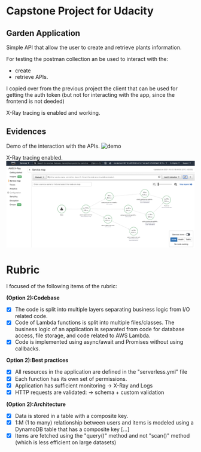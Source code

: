 # Capstone Project for Udacity

## Garden Application

Simple API that allow the user to create and retrieve plants information. 

For testing the postman collection an be used to interact with the:
- create
- retrieve
APIs. 

I copied over from the previous project the client that can be used for getting the auth token (but not for interacting with the app, since the frontend is not deeded)

X-Ray tracing is enabled and working. 

## Evidences

Demo of the interaction with the APIs.
![demo](img/demo.gif)

X-Ray tracing enabled.
![x-ray](img/x-ray.png)

# Rubric

I focused of the following items of the rubric:

**(Option 2):Codebase**
- [x] The code is split into multiple layers separating business logic from I/O related code.
- [x] Code of Lambda functions is split into multiple files/classes. The business logic of an application is separated from code for database access, file storage, and code related to AWS Lambda.
- [x] Code is implemented using async/await and Promises without using callbacks.

**Option 2):Best practices**
- [x] All resources in the application are defined in the "serverless.yml" file
- [x] Each function has its own set of permissions.
- [x] Application has sufficient monitoring -> X-Ray and Logs
- [x] HTTP requests are validated: -> schema + custom validation

**(Option 2):Architecture**
- [x] Data is stored in a table with a composite key.
- [x] 1:M (1 to many) relationship between users and items is modeled using a DynamoDB table that has a composite key [...]
- [x] Items are fetched using the "query()" method and not "scan()" method (which is less efficient on large datasets)